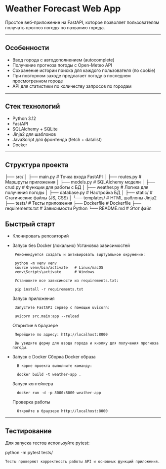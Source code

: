 # Weather Forecast Web App

Простое веб-приложение на FastAPI, которое позволяет пользователям получать прогноз погоды по названию города. 

---

## Особенности

- Ввод города с автодополнением (autocomplete)
- Получение прогноза погоды с Open-Meteo API
- Сохранение истории поиска для каждого пользователя (по cookie)
- При повторном заходе предлагает погоду в последнем просмотренном городе
- API для статистики по количеству запросов по городам

---

## Стек технологий

- Python 3.12
- FastAPI
- SQLAlchemy + SQLite
- Jinja2 для шаблонов
- JavaScript для фронтенда (fetch + datalist)
- Docker

---

## Структура проекта

├── src/
│   ├── main.py         # Точка входа FastAPI
│   ├── routes.py       # Маршруты приложения
│   ├── models.py       # SQLAlchemy модели
│   ├── crud.py         # Функции для работы с БД
│   ├── weather.py      # Логика для получения погоды
│   ├── database.py     # Настройка БД
│   ├── static/         # Статические файлы (JS, CSS)
│   └── templates/      # HTML шаблоны Jinja2
├── tests/              # Тесты приложения
├── Dockerfile          # Dockerfile
├── requirements.txt    # Зависимости Python
└── README.md           # Этот файл

## Быстрый старт

- Клонировать репозиторий
-  Запуск без Docker (локально)
    Установка зависимостей
    
        Рекомендуется создать и активировать виртуальное окружение:
        
        python -m venv venv
        source venv/bin/activate   # Linux/macOS
        venv\Scripts\activate      # Windows
        
        Установите все зависимости из requirements.txt:
        
        pip install -r requirements.txt
    
    Запуск приложения
        
        Запустите FastAPI сервер с помощью uvicorn:
        
        uvicorn src.main:app --reload
        
    
    Открытие в браузере
    
        Перейдите по адресу: http://localhost:8000
        
        Вы увидите форму для ввода города и кнопку для получения прогноза погоды.
   
- Запуск с Docker
    Сборка Docker образа
    
        В корне проекта выполните команду:
        
        docker build -t weather-app .
    
    Запуск контейнера
    
        docker run -d -p 8000:8000 weather-app
    
    Проверка работы
    
        Откройте в браузере http://localhost:8000

---
  
## Тестирование

Для запуска тестов используйте pytest:

python -m pytest tests/

    Тесты проверяют корректность работы API и основных функций приложения.

